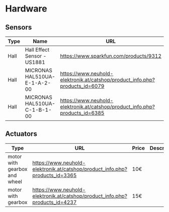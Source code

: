 # Hardware

## Sensors
| Type | Name | URL | Price | Description |
|------|------|-----|-------|-------------|
| Hall | Hall Effect Sensor - US1881 | https://www.sparkfun.com/products/9312 | 0.95$ |  |
| Hall |  MICRONAS HAL510UA-E-1-A-2-00 | https://www.neuhold-elektronik.at/catshop/product_info.php?products_id=6079 | 1.95€/10 | |
| Hall | MICRONAS HAL510UA-C-1-B-1-00 | https://www.neuhold-elektronik.at/catshop/product_info.php?products_id=6385 | 1.95€/10 | |

## Actuators
| Type | URL | Price | Description |
|------|-----|-------|-------------|
| motor with gearbox and wheel | https://www.neuhold-elektronik.at/catshop/product_info.php?products_id=3365 | 10€ | |
| motor with gearbox | https://www.neuhold-elektronik.at/catshop/product_info.php?products_id=4237 | 15€ | |
